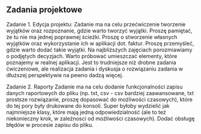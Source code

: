 ## Zadania projektowe
Zadanie 1. Edycja projektu:
Zadanie ma na celu przećwiczenie tworzenie wyjątków oraz rozpoznanie, gdzie warto tworzyć wyjątki. Proszę pamiętać, że tu nie ma jednej poprawnej ścieżki. Proszę o stworzenie własnych wyjątków oraz wykorzystanie ich w aplikacji dot. faktur. Proszę przemyśleć, gdzie warto dodać takie wyjątki. Na najbliższych zajęciach porozmiawiamy o podjętych decyzjach. Warto próbować umieszczać elementy, które poznajemy w realnej aplikacji. Jest to trudniejsze niż drobne zadania ćwiczeniowe, ale realizacja zadania i dyskusja o rozwiązaniu zadania w dłuższej perspektywie na pewno dadzą więcej.

Zadanie 2. Raporty
Zadanie ma na celu dodanie funkcjonalności zapisu danych raportowych do pliku (np. txt, csv - csv bardziej zaawansowane, txt prostsze rozwiązanie, proszę dopasować do możliwości czasowych), które do tej pory były drukowane do konsoli. Super byłoby wydzielić jak najmniejsze klasy, które mają jedną odpowiedzialność (ale to też niekonieczny krok, w zależnosci od możliwości czasowych). Dodać obsługę błędów w procesie zapisu do pliku.